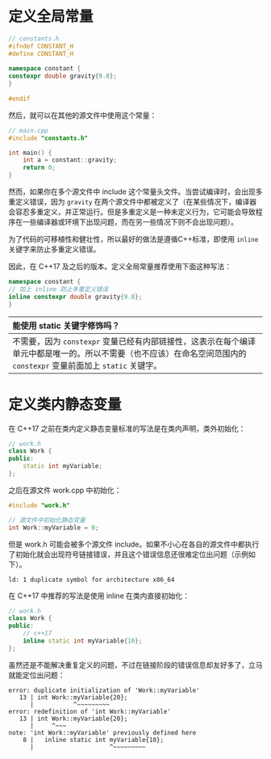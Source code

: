 
# 定义全局常量

```cpp
// constants.h
#ifndef CONSTANT_H  
#define CONSTANT_H  
  
namespace constant {  
constexpr double gravity{9.8};  
}  
  
#endif
```

然后，就可以在其他的源文件中使用这个常量：

```cpp
// main.cpp
#include "constants.h"

int main() {
    int a = constant::gravity;
    return 0;
}
```

然而，如果你在多个源文件中 include 这个常量头文件。当尝试编译时，会出现多重定义错误，因为 `gravity` 在两个源文件中都被定义了（在某些情况下，编译器会容忍多重定义，并正常运行。但是多重定义是一种未定义行为，它可能会导致程序在一些编译器或环境下出现问题，而在另一些情况下则不会出现问题）。

为了代码的可移植性和健壮性，所以最好的做法是遵循C++标准，即使用 `inline` 关键字来防止多重定义错误。

因此，在 C++17 及之后的版本。定义全局常量推荐使用下面这种写法：

```cpp
namespace constant {  
// 加上 inline 防止多重定义错误
inline constexpr double gravity{9.8};  
}
```

| **能使用 static 关键字修饰吗？**                                                                               |
| :--------------------------------------------------------------------------------------------------- |
| 不需要，因为 `constexpr` 变量已经有内部链接性，这表示在每个编译单元中都是唯一的。所以不需要（也不应该）在命名空间范围内的 `constexpr` 变量前面加上 `static` 关键字。 |

# 定义类内静态变量

在 C++17 之前在类内定义静态变量标准的写法是在类内声明，类外初始化：

```cpp
// work.h
class Work {
public:
    static int myVariable;
};
```

之后在源文件 work.cpp 中初始化：

```cpp
#include "work.h"

// 源文件中初始化静态变量
int Work::myVariable = 0;
```

但是 work.h 可能会被多个源文件 include。如果不小心在各自的源文件中都执行了初始化就会出现符号链接错误，并且这个错误信息还很难定位出问题（示例如下）。

```
ld: 1 duplicate symbol for architecture x86_64
```

在 C++17 中推荐的写法是使用 inline 在类内直接初始化：

```cpp
// work.h
class Work {
public:
	// c++17
    inline static int myVariable{10};
};
```

虽然还是不能解决重复定义的问题，不过在链接阶段的错误信息却友好多了，立马就能定位出问题：

```
error: duplicate initialization of 'Work::myVariable'
   13 | int Work::myVariable{20};
      |           ^~~~~~~~~~
error: redefinition of 'int Work::myVariable'
   13 | int Work::myVariable{20};
      |     ^~~~
note: 'int Work::myVariable' previously defined here
    8 |   inline static int myVariable{10};
      |                     ^~~~~~~~~~
```